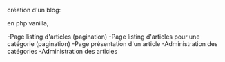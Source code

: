 création d'un blog:

en php vanilla,

-Page listing d'articles (pagination)
-Page listing d'articles pour une catégorie (pagination)
-Page présentation d'un article
-Administration des catégories
-Administration des articles
